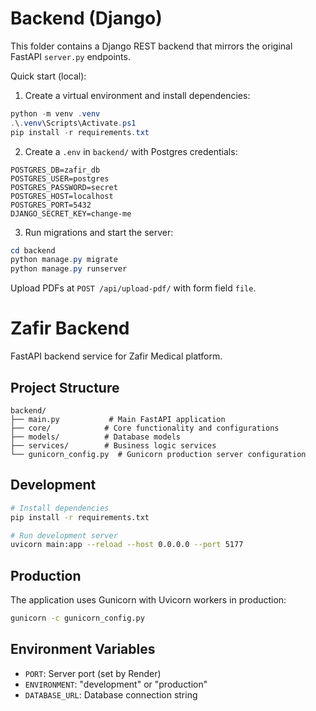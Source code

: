 # Backend (Django)

This folder contains a Django REST backend that mirrors the original FastAPI `server.py` endpoints.

Quick start (local):

1. Create a virtual environment and install dependencies:

```powershell
python -m venv .venv
.\.venv\Scripts\Activate.ps1
pip install -r requirements.txt
```

2. Create a `.env` in `backend/` with Postgres credentials:

```
POSTGRES_DB=zafir_db
POSTGRES_USER=postgres
POSTGRES_PASSWORD=secret
POSTGRES_HOST=localhost
POSTGRES_PORT=5432
DJANGO_SECRET_KEY=change-me
```

3. Run migrations and start the server:

```powershell
cd backend
python manage.py migrate
python manage.py runserver
```

Upload PDFs at `POST /api/upload-pdf/` with form field `file`.
# Zafir Backend

FastAPI backend service for Zafir Medical platform.

## Project Structure

```
backend/
├── main.py           # Main FastAPI application
├── core/            # Core functionality and configurations
├── models/          # Database models
├── services/        # Business logic services
└── gunicorn_config.py  # Gunicorn production server configuration
```

## Development

```bash
# Install dependencies
pip install -r requirements.txt

# Run development server
uvicorn main:app --reload --host 0.0.0.0 --port 5177
```

## Production

The application uses Gunicorn with Uvicorn workers in production:

```bash
gunicorn -c gunicorn_config.py
```

## Environment Variables

- `PORT`: Server port (set by Render)
- `ENVIRONMENT`: "development" or "production"
- `DATABASE_URL`: Database connection string
